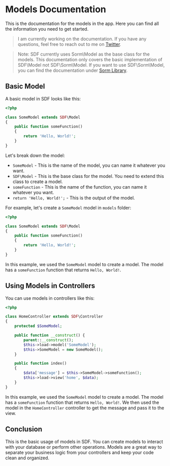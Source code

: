 # Models Documentation

This is the documentation for the models in the app. Here you can find all the information you need to get started.

> I am currently working on the documentation. If you have any questions, feel free to reach out to me
> on [Twitter](https://x.com/devsimsek).

> Note: SDF currently uses Sorm\Model as the base class for the models. This documentation only covers the basic
> implementation of SDF\Model not SDF\Sorm\Model.
> If you want to use SDF\Sorm\Model, you can find the documentation under [Sorm Library](libraries/sorm.md#model).

## Basic Model

A basic model in SDF looks like this:

```php
<?php

class SomeModel extends SDF\Model
{
    public function someFunction()
    {
        return 'Hello, World!';
    }
}
```

Let's break down the model:

- `SomeModel` - This is the name of the model, you can name it whatever you want.
- `SDF\Model` - This is the base class for the model. You need to extend this class to create a model.
- `someFunction` - This is the name of the function, you can name it whatever you want.
- `return 'Hello, World!';` - This is the output of the model.

For example, let's create a `SomeModel` model in `models` folder:

```php
<?php

class SomeModel extends SDF\Model
{
    public function someFunction()
    {
        return 'Hello, World!';
    }
}
```

In this example, we used the `SomeModel` model to create a model. The model has a `someFunction` function that
returns `Hello, World!`.

## Using Models in Controllers

You can use models in controllers like this:

```php
<?php

class HomeController extends SDF\Controller
{
    protected $SomeModel;

    public function __construct() {
        parent::__construct();
        $this->load->model('SomeModel');
        $this->SomeModel = new SomeModel();
    }

    public function index()
    {
        $data['message'] = $this->SomeModel->someFunction();
        $this->load->view('home', $data);
    }
}
```

In this example, we used the `SomeModel` model to create a model. The model has a `someFunction` function that
returns `Hello, World!`. We then used the model in the `HomeController` controller to get the message and pass it to the
view.

## Conclusion

This is the basic usage of models in SDF. You can create models to interact with your database or perform other
operations. Models are a great way to separate your business logic from your controllers and keep your code clean and
organized.
